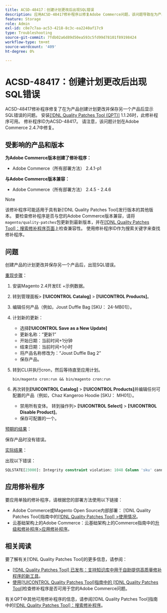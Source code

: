 ```yaml
---
title: ACSD-48417：创建计划更改后出现SQL错误
description: 应用ACSD-48417修补程序以修复Adobe Commerce问题，该问题导致在为产品创建计划更改并保存另一个产品后显示SQL错误。
feature: Storage
role: Admin
exl-id: c8e7c7aa-ac53-4218-8c3c-ea2240af17c9
type: Troubleshooting
source-git-commit: 7fdb02a6d89d50ea593c5fd99d78101f89198424
workflow-type: tm+mt
source-wordcount: '409'
ht-degree: 0%

---
```


# ACSD-48417：创建计划更改后出现SQL错误

ACSD-48417修补程序修复了在为产品创建计划更改并保存另一个产品后显示SQL错误的问题。 安装[[!DNL Quality Patches Tool (QPT)]](https://experienceleague.adobe.com/zh-hans/docs/commerce-operations/tools/quality-patches-tool/quality-patches-tool-to-self-serve-quality-patches) 1.1.26时，此修补程序可用。 修补程序ID为ACSD-48417。 请注意，该问题计划在Adobe Commerce 2.4.7中修复。

## 受影响的产品和版本

**为Adobe Commerce版本创建了修补程序：**

* Adobe Commerce（所有部署方法） 2.4.1-p1

**与Adobe Commerce版本兼容：**

* Adobe Commerce（所有部署方法） 2.4.5 - 2.4.6

>[!NOTE]
>
>该修补程序可能适用于具有新[!DNL Quality Patches Tool]发行版本的其他版本。 要检查修补程序是否与您的Adobe Commerce版本兼容，请将`magento/quality-patches`包更新到最新版本，并在[[!DNL Quality Patches Tool]：搜索修补程序页面](https://experienceleague.adobe.com/tools/commerce-quality-patches/index.html?lang=zh-Hans)上检查兼容性。 使用修补程序ID作为搜索关键字来查找修补程序。

## 问题

创建产品的计划更改并保存另一个产品后，出现SQL错误。

<u>重现步骤</u>：

1. 安装Magento 2.4开发EE +示例数据。
1. 转到管理面板> **[!UICONTROL Catalog]** > **[!UICONTROL Products]**。
1. 编辑任何产品（例如，Joust Duffle Bag [SKU： 24-MB01]）。
1. 计划新的更新：
   * 选择&#x200B;**[!UICONTROL Save as a New Update]**
   * 更新名称：“更新1”
   * 开始日期：当前时间+1分钟
   * 结束日期：当前时间+1小时
   * 将产品名称修改为：“Joust Duffle Bag 2”
   * 保存产品。
1. 转到CLI并执行cron，然后等待直至应用计划。

   ```
   bin/magento cron:run && bin/magento cron:run
   ```

1. 再次转到&#x200B;**[!UICONTROL Catalog]** > **[!UICONTROL Products]**&#x200B;并编辑任何可配置的产品（例如，Chaz Kangeroo Hoodie [SKU： MH01]）。

   * 禁用所有变体。 转到操作列> **[!UICONTROL Select]** > **[!UICONTROL Disable Product]**。
   * 保存可配置的一个。

<u>预期的结果</u>：

保存产品时没有错误。

<u>实际结果</u>：

出现以下错误：

```SQL
SQLSTATE[23000]: Integrity constraint violation: 1048 Column 'sku' cannot be null, query was: INSERT INTO `catalog_product_entity` (`entity_id`, `sku`, `row_id`, `created_in`, `updated_in`) VALUES (?, ?, ?, ?, ?)
```

## 应用修补程序

要应用单独的修补程序，请根据您的部署方法使用以下链接：

* Adobe Commerce或Magento Open Source内部部署： [!DNL Quality Patches Tool]指南中的[[!DNL Quality Patches Tool] >使用情况](/help/tools/quality-patches-tool/usage.md)。
* 云基础架构上的Adobe Commerce：云基础架构上的Commerce指南中的[升级和修补程序>应用修补程序](https://experienceleague.adobe.com/docs/commerce-cloud-service/user-guide/develop/upgrade/apply-patches.html?lang=zh-Hans)。

## 相关阅读

要了解有关[!DNL Quality Patches Tool]的更多信息，请参阅：

* [[!DNL Quality Patches Tool] 已发布：支持知识库中用于自助提供高质量修补程序的新工具](https://experienceleague.adobe.com/zh-hans/docs/commerce-operations/tools/quality-patches-tool/quality-patches-tool-to-self-serve-quality-patches)。
* [使用[!UICONTROL Quality Patches Tool]指南中的 [!DNL Quality Patches Tool]](/help/tools/quality-patches-tool/patches-available-in-qpt/check-patch-for-magento-issue-with-magento-quality-patches.md)检查修补程序是否可用于您的Adobe Commerce问题。


有关QPT中其他可用修补程序的信息，请参阅[!DNL Quality Patches Tool]指南中的[[!DNL Quality Patches Tool]：搜索修补程序](https://experienceleague.adobe.com/tools/commerce-quality-patches/index.html?lang=zh-Hans)。
